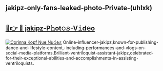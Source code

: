 ## jakipz-only-fans​-leaked-photo​-Private-(uhlxk)


# <h2><a href="https://mediaupload.pro?title=jakipz&ref=git">🔗👉 🔴 jakipz-P𝚑ot𝚘𝚜-V𝚒d𝚎o</a></h2>

[![Corinna Kopf Nue Nu𝚍e𝚜](https://i.imgur.com/0qMVB7G.gif)](https://mediaupload.pro?title=jakipz&ref=git)
Online-influencer-jakipz,known-for-publishing-dance-and-lifestyle-content,-including-performances-and-vlogs-on-social-media-platforms.Brilliant-ventriloquist-assistant-jakipz,celebrated-for-their-exceptional-abilities-and-accomplishments-in-assisting-ventriloquists.  